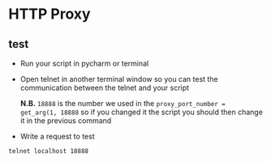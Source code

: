 # HTTP Proxy


## test
* Run your script in pycharm or terminal</li>

* Open telnet in another terminal window so you can test the communication between the telnet and your script</p>
<b>N.B.</b>  ```18888``` is the number we used in the ```proxy_port_number = get_arg(1, 18888``` so if you changed it the script you should then change it in the previous command

* Write a request to test
```
telnet localhost 18888



